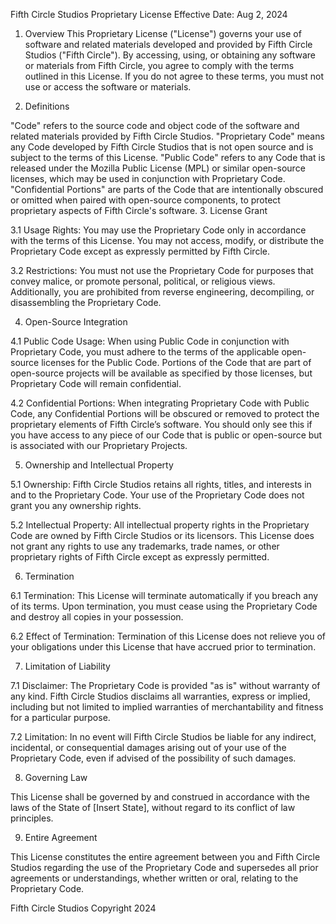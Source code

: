 Fifth Circle Studios Proprietary License
Effective Date: Aug 2, 2024

1. Overview
This Proprietary License ("License") governs your use of software and related materials developed and provided by Fifth Circle Studios ("Fifth Circle"). By accessing, using, or obtaining any software or materials from Fifth Circle, you agree to comply with the terms outlined in this License. If you do not agree to these terms, you must not use or access the software or materials.

2. Definitions

"Code" refers to the source code and object code of the software and related materials provided by Fifth Circle Studios.
"Proprietary Code" means any Code developed by Fifth Circle Studios that is not open source and is subject to the terms of this License.
"Public Code" refers to any Code that is released under the Mozilla Public License (MPL) or similar open-source licenses, which may be used in conjunction with Proprietary Code.
"Confidential Portions" are parts of the Code that are intentionally obscured or omitted when paired with open-source components, to protect proprietary aspects of Fifth Circle's software.
3. License Grant

3.1 Usage Rights: You may use the Proprietary Code only in accordance with the terms of this License. You may not access, modify, or distribute the Proprietary Code except as expressly permitted by Fifth Circle.

3.2 Restrictions: You must not use the Proprietary Code for purposes that convey malice, or promote personal, political, or religious views. Additionally, you are prohibited from reverse engineering, decompiling, or disassembling the Proprietary Code.

4. Open-Source Integration

4.1 Public Code Usage: When using Public Code in conjunction with Proprietary Code, you must adhere to the terms of the applicable open-source licenses for the Public Code. Portions of the Code that are part of open-source projects will be available as specified by those licenses, but Proprietary Code will remain confidential.

4.2 Confidential Portions: When integrating Proprietary Code with Public Code, any Confidential Portions will be obscured or removed to protect the proprietary elements of Fifth Circle’s software. You should only see this if you have access to any piece of our Code that is public or open-source but is associated with our Proprietary Projects.

5. Ownership and Intellectual Property

5.1 Ownership: Fifth Circle Studios retains all rights, titles, and interests in and to the Proprietary Code. Your use of the Proprietary Code does not grant you any ownership rights.

5.2 Intellectual Property: All intellectual property rights in the Proprietary Code are owned by Fifth Circle Studios or its licensors. This License does not grant any rights to use any trademarks, trade names, or other proprietary rights of Fifth Circle except as expressly permitted.

6. Termination

6.1 Termination: This License will terminate automatically if you breach any of its terms. Upon termination, you must cease using the Proprietary Code and destroy all copies in your possession.

6.2 Effect of Termination: Termination of this License does not relieve you of your obligations under this License that have accrued prior to termination.

7. Limitation of Liability

7.1 Disclaimer: The Proprietary Code is provided "as is" without warranty of any kind. Fifth Circle Studios disclaims all warranties, express or implied, including but not limited to implied warranties of merchantability and fitness for a particular purpose.

7.2 Limitation: In no event will Fifth Circle Studios be liable for any indirect, incidental, or consequential damages arising out of your use of the Proprietary Code, even if advised of the possibility of such damages.

8. Governing Law

This License shall be governed by and construed in accordance with the laws of the State of [Insert State], without regard to its conflict of law principles.

9. Entire Agreement

This License constitutes the entire agreement between you and Fifth Circle Studios regarding the use of the Proprietary Code and supersedes all prior agreements or understandings, whether written or oral, relating to the Proprietary Code.

Fifth Circle Studios Copyright 2024